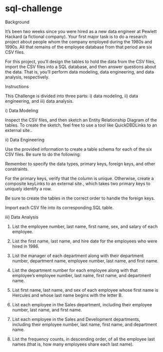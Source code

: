 # sql-challenge

Background

It’s been two weeks since you were hired as a new data engineer at Pewlett Hackard (a fictional company). Your first major task is to do a research project about people whom the company employed during the 1980s and 1990s. All that remains of the employee database from that period are six CSV files.

For this project, you’ll design the tables to hold the data from the CSV files, import the CSV files into a SQL database, and then answer questions about the data. That is, you’ll perform data modeling, data engineering, and data analysis, respectively.

Instructions

This Challenge is divided into three parts: i) data modeling, ii) data engineering, and iii) data analysis.

i) Data Modeling

Inspect the CSV files, and then sketch an Entity Relationship Diagram of the tables. To create the sketch, feel free to use a tool like QuickDBDLinks to an external site..


ii) Data Engineering

Use the provided information to create a table schema for each of the six CSV files. Be sure to do the following:

Remember to specify the data types, primary keys, foreign keys, and other constraints.

For the primary keys, verify that the column is unique. Otherwise, create a composite keyLinks to an external site., which takes two primary keys to uniquely identify a row.

Be sure to create the tables in the correct order to handle the foreign keys.

Import each CSV file into its corresponding SQL table.


iii) Data Analysis

1.  List the employee number, last name, first name, sex, and salary of each employee.

2.  List the first name, last name, and hire date for the employees who were hired in 1986.

3.  List the manager of each department along with their department number, department name, employee number, last name, and first name.

4.  List the department number for each employee along with that employee’s employee number, last name, first name, and department name.

5.  List first name, last name, and sex of each employee whose first name is Hercules and whose last name begins with the letter B.

6.  List each employee in the Sales department, including their employee number, last name, and first name.

7.  List each employee in the Sales and Development departments, including their employee number, last name, first name, and department name.

8.  List the frequency counts, in descending order, of all the employee last names (that is, how many employees share each last name).
